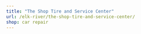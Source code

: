 ```yaml
---
title: "The Shop Tire and Service Center"
url: /elk-river/the-shop-tire-and-service-center/
shop: car repair
---
```

